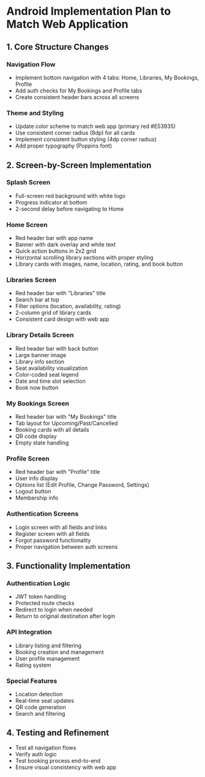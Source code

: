 # Android Implementation Plan to Match Web Application

## 1. Core Structure Changes

### Navigation Flow
- Implement bottom navigation with 4 tabs: Home, Libraries, My Bookings, Profile
- Add auth checks for My Bookings and Profile tabs
- Create consistent header bars across all screens

### Theme and Styling
- Update color scheme to match web app (primary red #E53935)
- Use consistent corner radius (8dp) for all cards
- Implement consistent button styling (4dp corner radius)
- Add proper typography (Poppins font)

## 2. Screen-by-Screen Implementation

### Splash Screen
- Full-screen red background with white logo
- Progress indicator at bottom
- 2-second delay before navigating to Home

### Home Screen
- Red header bar with app name
- Banner with dark overlay and white text
- Quick action buttons in 2x2 grid
- Horizontal scrolling library sections with proper styling
- Library cards with images, name, location, rating, and book button

### Libraries Screen
- Red header bar with "Libraries" title
- Search bar at top
- Filter options (location, availability, rating)
- 2-column grid of library cards
- Consistent card design with web app

### Library Details Screen
- Red header bar with back button
- Large banner image
- Library info section
- Seat availability visualization
- Color-coded seat legend
- Date and time slot selection
- Book now button

### My Bookings Screen
- Red header bar with "My Bookings" title
- Tab layout for Upcoming/Past/Cancelled
- Booking cards with all details
- QR code display
- Empty state handling

### Profile Screen
- Red header bar with "Profile" title
- User info display
- Options list (Edit Profile, Change Password, Settings)
- Logout button
- Membership info

### Authentication Screens
- Login screen with all fields and links
- Register screen with all fields
- Forgot password functionality
- Proper navigation between auth screens

## 3. Functionality Implementation

### Authentication Logic
- JWT token handling
- Protected route checks
- Redirect to login when needed
- Return to original destination after login

### API Integration
- Library listing and filtering
- Booking creation and management
- User profile management
- Rating system

### Special Features
- Location detection
- Real-time seat updates
- QR code generation
- Search and filtering

## 4. Testing and Refinement
- Test all navigation flows
- Verify auth logic
- Test booking process end-to-end
- Ensure visual consistency with web app